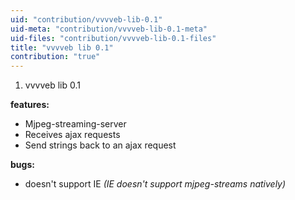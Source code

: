 ```yaml
---
uid: "contribution/vvvveb-lib-0.1"
uid-meta: "contribution/vvvveb-lib-0.1-meta"
uid-files: "contribution/vvvveb-lib-0.1-files"
title: "vvvveb lib 0.1"
contribution: "true"
---
```


1.  vvvveb lib 0.1
**features:**

* Mjpeg-streaming-server 
* Receives ajax requests
* Send strings back to an ajax request


**bugs:**

* doesn't support IE
*(IE doesn't support mjpeg-streams natively)*